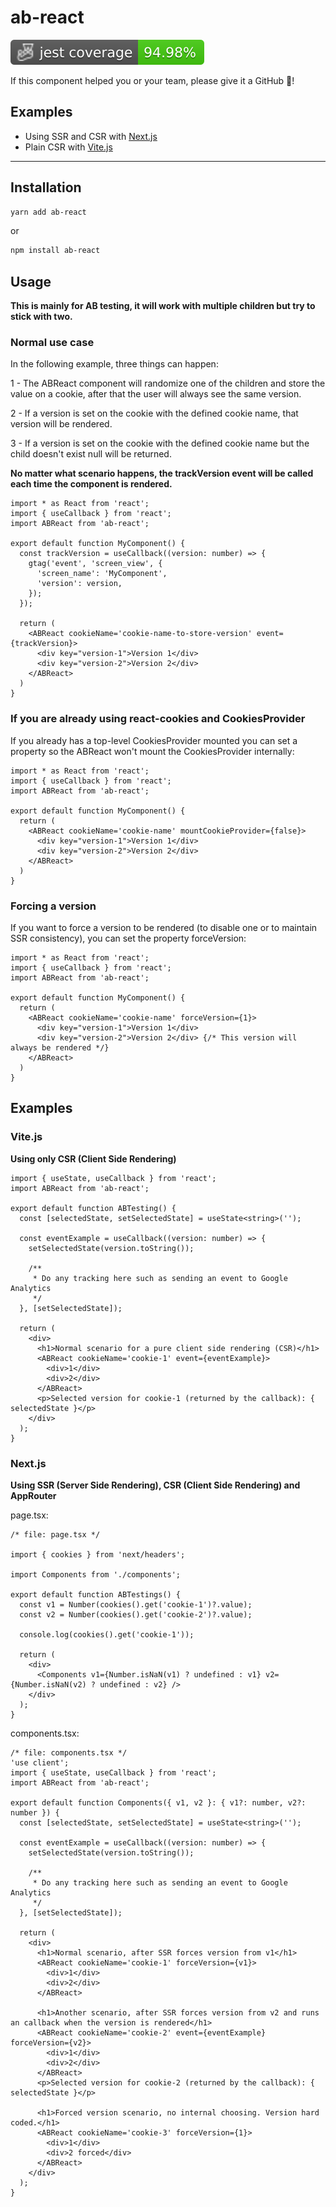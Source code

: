 # ab-react

![Jest coverage](./badges/coverage-jest%20coverage.svg)

If this component helped you or your team, please give it a GitHub 🌟!

## Examples

- Using SSR and CSR with [Next.js](#nextjs)
- Plain CSR with [Vite.js](#vitejs)

---

## Installation

```sh
yarn add ab-react
```

or 

```sh
npm install ab-react
```

## Usage

**This is mainly for AB testing, it will work with multiple children but try to stick with two.**

### Normal use case

In the following example, three things can happen:

1 - The ABReact component will randomize one of the children and store the value on a cookie, after that the user will always see the same version. 

2 - If a version is set on the cookie with the defined cookie name, that version will be rendered.

3 - If a version is set on the cookie with the defined cookie name but the child doesn't exist null will be returned.

**No matter what scenario happens, the trackVersion event will be called each time the component is rendered.**

```tsx
import * as React from 'react';
import { useCallback } from 'react';
import ABReact from 'ab-react';

export default function MyComponent() {
  const trackVersion = useCallback((version: number) => {
    gtag('event', 'screen_view', {
      'screen_name': 'MyComponent',
      'version': version,
    });
  });

  return (
    <ABReact cookieName='cookie-name-to-store-version' event={trackVersion}>
      <div key="version-1">Version 1</div>
      <div key="version-2">Version 2</div>
    </ABReact>
  ) 
}
```

### If you are already using react-cookies and CookiesProvider

If you already has a top-level CookiesProvider mounted you can set a property so the ABReact won't mount the CookiesProvider internally:

```tsx
import * as React from 'react';
import { useCallback } from 'react';
import ABReact from 'ab-react';

export default function MyComponent() {
  return (
    <ABReact cookieName='cookie-name' mountCookieProvider={false}>
      <div key="version-1">Version 1</div>
      <div key="version-2">Version 2</div>
    </ABReact>
  ) 
}
```

### Forcing a version

If you want to force a version to be rendered (to disable one or to maintain SSR consistency), you can set the property forceVersion:

```tsx
import * as React from 'react';
import { useCallback } from 'react';
import ABReact from 'ab-react';

export default function MyComponent() {
  return (
    <ABReact cookieName='cookie-name' forceVersion={1}>
      <div key="version-1">Version 1</div>
      <div key="version-2">Version 2</div> {/* This version will always be rendered */}
    </ABReact>
  ) 
}
```

## Examples

### Vite.js

**Using only CSR (Client Side Rendering)**

```tsx
import { useState, useCallback } from 'react';
import ABReact from 'ab-react';

export default function ABTesting() {
  const [selectedState, setSelectedState] = useState<string>('');

  const eventExample = useCallback((version: number) => {
    setSelectedState(version.toString());

    /**
     * Do any tracking here such as sending an event to Google Analytics
     */
  }, [setSelectedState]);

  return (
    <div>
      <h1>Normal scenario for a pure client side rendering (CSR)</h1>
      <ABReact cookieName='cookie-1' event={eventExample}>
        <div>1</div>
        <div>2</div>
      </ABReact>
      <p>Selected version for cookie-1 (returned by the callback): { selectedState }</p>
    </div>
  );
}
```

### Next.js

**Using SSR (Server Side Rendering), CSR (Client Side Rendering) and AppRouter**

page.tsx:
```tsx
/* file: page.tsx */

import { cookies } from 'next/headers';

import Components from './components';

export default function ABTestings() {
  const v1 = Number(cookies().get('cookie-1')?.value);
  const v2 = Number(cookies().get('cookie-2')?.value);

  console.log(cookies().get('cookie-1'));

  return (
    <div>
      <Components v1={Number.isNaN(v1) ? undefined : v1} v2={Number.isNaN(v2) ? undefined : v2} />
    </div>
  );
}
```

components.tsx:
```tsx
/* file: components.tsx */
'use client';
import { useState, useCallback } from 'react';
import ABReact from 'ab-react';

export default function Components({ v1, v2 }: { v1?: number, v2?: number }) {
  const [selectedState, setSelectedState] = useState<string>('');

  const eventExample = useCallback((version: number) => {
    setSelectedState(version.toString());

    /**
     * Do any tracking here such as sending an event to Google Analytics
     */
  }, [setSelectedState]);

  return (
    <div>
      <h1>Normal scenario, after SSR forces version from v1</h1>
      <ABReact cookieName='cookie-1' forceVersion={v1}>
        <div>1</div>
        <div>2</div>
      </ABReact>

      <h1>Another scenario, after SSR forces version from v2 and runs an callback when the version is rendered</h1>
      <ABReact cookieName='cookie-2' event={eventExample} forceVersion={v2}>
        <div>1</div>
        <div>2</div>
      </ABReact>
      <p>Selected version for cookie-2 (returned by the callback): { selectedState }</p>

      <h1>Forced version scenario, no internal choosing. Version hard coded.</h1>
      <ABReact cookieName='cookie-3' forceVersion={1}>
        <div>1</div>
        <div>2 forced</div>
      </ABReact>
    </div>
  );
}
```